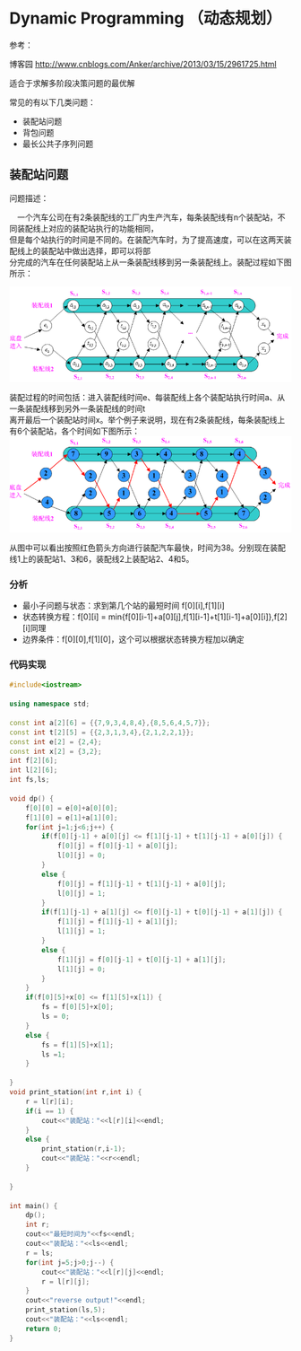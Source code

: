 # Dynamic Programming （动态规划）

参考：

博客园 http://www.cnblogs.com/Anker/archive/2013/03/15/2961725.html

适合于求解多阶段决策问题的最优解

常见的有以下几类问题：
- 装配站问题
- 背包问题
- 最长公共子序列问题

## 装配站问题

问题描述：

　一个汽车公司在有2条装配线的工厂内生产汽车，每条装配线有n个装配站，不同装配线上对应的装配站执行的功能相同，   
但是每个站执行的时间是不同的。在装配汽车时，为了提高速度，可以在这两天装配线上的装配站中做出选择，即可以将部   
分完成的汽车在任何装配站上从一条装配线移到另一条装配线上。装配过程如下图所示：

![](img/dp_zp0.png)

装配过程的时间包括：进入装配线时间e、每装配线上各个装配站执行时间a、从一条装配线移到另外一条装配线的时间t  
离开最后一个装配站时间x。举个例子来说明，现在有2条装配线，每条装配线上有6个装配站，各个时间如下图所示：  
![](img/dp_zp1.png)  

从图中可以看出按照红色箭头方向进行装配汽车最快，时间为38。分别现在装配线1上的装配站1、3和6，装配线2上装配站2、4和5。

### 分析  
- 最小子问题与状态：求到第几个站的最短时间 f\[0]\[i],f\[1]\[i]
- 状态转换方程：f\[0]\[i] = min{f\[0]\[i-1]+a\[0]\[j],f\[1]\[i-1]+t\[1]\[i-1]+a\[0]\[i]},f\[2]\[i]同理
- 边界条件：f\[0]\[0],f\[1]\[0]，这个可以根据状态转换方程加以确定


### 代码实现

```c++
#include<iostream>

using namespace std;

const int a[2][6] = {{7,9,3,4,8,4},{8,5,6,4,5,7}};
const int t[2][5] = {{2,3,1,3,4},{2,1,2,2,1}};
const int e[2] = {2,4};
const int x[2] = {3,2};
int f[2][6];
int l[2][6];
int fs,ls;

void dp() {
    f[0][0] = e[0]+a[0][0];
    f[1][0] = e[1]+a[1][0];
    for(int j=1;j<6;j++) {
        if(f[0][j-1] + a[0][j] <= f[1][j-1] + t[1][j-1] + a[0][j]) {
            f[0][j] = f[0][j-1] + a[0][j];
            l[0][j] = 0;
        } 
        else {
            f[0][j] = f[1][j-1] + t[1][j-1] + a[0][j];
            l[0][j] = 1;
        }
        if(f[1][j-1] + a[1][j] <= f[0][j-1] + t[0][j-1] + a[1][j]) {
            f[1][j] = f[1][j-1] + a[1][j];
            l[1][j] = 1;
        }
        else {
            f[1][j] = f[0][j-1] + t[0][j-1] + a[1][j];
            l[1][j] = 0;
        }  
    }
    if(f[0][5]+x[0] <= f[1][5]+x[1]) {
        fs = f[0][5]+x[0];
        ls = 0;
    }
    else {
        fs = f[1][5]+x[1];
        ls =1;
    }

}
void print_station(int r,int i) {
    r = l[r][i];
    if(i == 1) {
        cout<<"装配站："<<l[r][i]<<endl;
    }
    else {
        print_station(r,i-1);
        cout<<"装配站："<<r<<endl;
    }

}

int main() {
    dp();
    int r;
    cout<<"最短时间为"<<fs<<endl;
    cout<<"装配站："<<ls<<endl;
    r = ls;
    for(int j=5;j>0;j--) {
        cout<<"装配站："<<l[r][j]<<endl;
        r = l[r][j];
    }
    cout<<"reverse output!"<<endl;
    print_station(ls,5);
    cout<<"装配站："<<ls<<endl;
    return 0;
}
```

